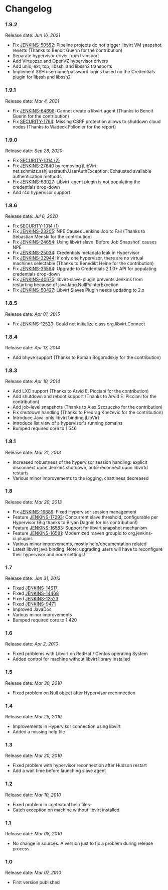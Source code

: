 # Changelog

### 1.9.2

Release date: _Jun 16, 2021_

-   Fix [JENKINS-50552](https://issues.jenkins.io/browse/JENKINS-50552):
    Pipeline projects do not trigger libvirt VM snapshot reverts
    (Thanks to Benoit Guerin for the contribution)
-   Separate hypervisor driver from transport
-   Add Virtuozzo and OpenVZ hypervisor drivers
-   Add unix, ext, tcp, libssh, and libssh2 transports
-   Implement SSH username/password logins based on the Credentials plugin for libssh and libssh2

### 1.9.1

Release date: _Mar 4, 2021_

-   Fix [JENKINS-64698](https://issues.jenkins.io/browse/JENKINS-64698):
    Cannot create a libvirt agent
    (Thanks to Benoit Guerin for the contribution)
-   Fix [SECURITY-1764](https://www.jenkins.io/security/advisory/2021-03-18/#SECURITY-1764):
    Missing CSRF protection allows to shutdown cloud nodes
    (Thanks to Wadeck Follonier for the report)

### 1.9.0

Release date: _Sep 28, 2020_

-   Fix [SECURITY-1014 (2)](https://www.jenkins.io/security/advisory/2019-10-23/#SECURITY-1014%20(2))
-   Fix [JENKINS-27640](https://issues.jenkins-ci.org/browse/JENKINS-27640) by removing jLibVirt:
    net.schmizz.sshj.userauth.UserAuthException: Exhausted available authentication methods
-   Fix [JENKINS-63027](https://issues.jenkins-ci.org/browse/JENKINS-63027):
    Libvirt-agent plugin is not populating the credentials drop-down
-   Add r4d hypervisor support

### 1.8.6

Release date: _Jul 6, 2020_

-   Fix [SECURITY-1014 (1)](https://www.jenkins.io/security/advisory/2019-10-23/#SECURITY-1014%20(1))
-   Fix [JENKINS-23205](https://issues.jenkins-ci.org/browse/JENKINS-23205):
    NPE Causes Jenkins Job to Fail
    (Thanks to Sebastian Menski for the contribution)
-   Fix [JENKINS-24654](https://issues.jenkins-ci.org/browse/JENKINS-24654):
    Using libvirt slave 'Before Job Snapshot' causes NPE
-   Fix [JENKINS-25034](https://issues.jenkins-ci.org/browse/JENKINS-25034):
    Credentials metadata leak in Hypervisor
-   Fix [JENKINS-32944](https://issues.jenkins-ci.org/browse/JENKINS-32944):
    if only one hypervisor, there are no virtual machines selectable
    (Thanks to Benedikt Heine for the contribution)
-   Fix [JENKINS-35564](https://issues.jenkins-ci.org/browse/JENKINS-35564):
    Upgrade to Credentials 2.1.0+ API for populating credentials drop-down
-   Fix [JENKINS-40675](https://issues.jenkins-ci.org/browse/JENKINS-40675):
    libvirt-slave-plugin prevents Jenkins from restarting because of java.lang.NullPointerExcetion
-   Fix [JENKINS-50427](https://issues.jenkins-ci.org/browse/JENKINS-50427):
    Libvirt Slaves Plugin needs updating to 2.x

### 1.8.5

Release date: _Apr 01, 2015_

-   Fix [JENKINS-12523](https://issues.jenkins-ci.org/browse/JENKINS-12523):
    Could not initialize class org.libvirt.Connect

### 1.8.4

Release date: _Apr 13, 2014_

-   Add bhyve support
    (Thanks to Roman Bogorodskiy for the contribution)

### 1.8.3

Release date: _Apr 10, 2014_

-   Add LXC support
    (Thanks to Arvid E. Picciani for the contribution)
-   Add shutdown and reboot support
    (Thanks to Arvid E. Picciani for the contribution)
-   Add job-level snapshots
    (Thanks to Alex Szczuczko for the contribution)
-   Fix shutdown handling
    (Thanks to Predrag Knezevic for the contribution)
-   Introduce Java-only libvirt binding jLibVirt
-   Introduce list view of a hypervisor's running domains
-   Bumped required core to 1.546

### 1.8.1

Release date: _Mar 21, 2013_

-   Increased robustness of the hypervisor session handling:
    explicit disconnect upon Jenkins shutdown, auto-reconnect upon libvirtd restarts
-   Various minor improvements to the logging, chattiness decreased

### 1.8

Release date: _Mar 20, 2013_

-   Fix [JENKINS-16889](https://issues.jenkins-ci.org/browse/JENKINS-16889):
    Fixed Hypervisor session management
-   Feature [JENKINS-17293](https://issues.jenkins-ci.org/browse/JENKINS-17293):
    Concurrent slave threshold, configurable per Hypervisor
    (Big thanks to Bryan Dagnin for his contribution!)
-   Feature [JENKINS-16583](https://issues.jenkins-ci.org/browse/JENKINS-16583):
    Support for libvirt snapshot mechanism
-   Feature [JENKINS-16581](https://issues.jenkins-ci.org/browse/JENKINS-16581):
    Modernized maven groupId to org.jenkins-ci.plugins
-   Various minor improvements, mostly help/documentation related
-   Latest libvirt java binding. Note: upgrading users will have to
    reconfigure their hypervisor and node settings!

### 1.7

Release date: _Jan 31, 2013_

-   Fixed [JENKINS-14617](https://issues.jenkins-ci.org/browse/JENKINS-14617)
-   Fixed [JENKINS-14468](https://issues.jenkins-ci.org/browse/JENKINS-14468)
-   Fixed [JENKINS-12523](https://issues.jenkins-ci.org/browse/JENKINS-12523)
-   Fixed [JENKINS-9471](https://issues.jenkins-ci.org/browse/JENKINS-9471)
-   Improved JavaDoc
-   Various minor improvements
-   Bumped required core to 1.420

### 1.6

Release date: _Apr 2, 2010_

-   Fixed problems with Libvirt on RedHat / Centos operating System
-   Added control for machine without libvirt library installed

### 1.5

Release date: _Mar 30, 2010_

-   Fixed problem on Null object after Hypervisor reconnection

### 1.4

Release date: _Mar 25, 2010_

-   Improvements in Hypervisor connection using libvirt
-   Added a missing help file

### 1.3

Release date: _Mar 20, 2010_

-   Fixed problem with hypervisor reconnection after Hudson restart
-   Add a wait time before launching slave agent

### 1.2

Release date: _Mar 10, 2010_

-   Fixed problem in contextual help files-
-   Catch exception on machine without libvirt installed

### 1.1

Release date: _Mar 08, 2010_

-   No change in sources. A version just to fix a problem during release process.

### 1.0

Release date: _Mar 07, 2010_

-   First version published
